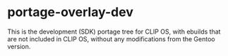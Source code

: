 # portage-overlay-dev

This is the development (SDK) portage tree for CLIP OS, with ebuilds that are
not included in CLIP OS, without any modifications from the Gentoo version.
